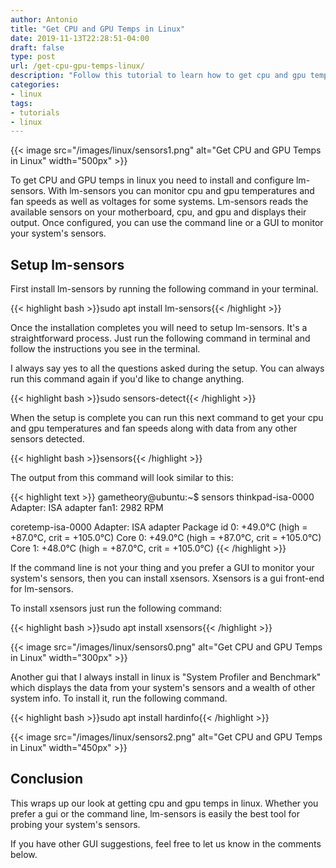 ```yaml
---
author: Antonio
title: "Get CPU and GPU Temps in Linux"
date: 2019-11-13T22:28:51-04:00
draft: false
type: post
url: /get-cpu-gpu-temps-linux/
description: "Follow this tutorial to learn how to get cpu and gpu temps in linux. We will use lm-sensors on the command line and GUI to read your system's sensors to determine cpu and gpu temps along with fan speeds and other info."
categories:
- linux
tags:
- tutorials
- linux
---
```


{{< image src="/images/linux/sensors1.png" alt="Get CPU and GPU Temps in Linux" width="500px" >}}

To get CPU and GPU temps in linux you need to install and configure lm-sensors. With lm-sensors you can monitor cpu and gpu temperatures and fan speeds as well as voltages for some systems. Lm-sensors reads the available sensors on your motherboard, cpu, and gpu and displays their output. Once configured, you can use the command line or a GUI to monitor your system's sensors.

<!--more-->

## **Setup lm-sensors**

First install lm-sensors by running the following command in your terminal.

{{< highlight bash >}}sudo apt install lm-sensors{{< /highlight >}}

Once the installation completes you will need to setup lm-sensors. It's a straightforward process. Just run the following command in terminal and follow the instructions you see in the terminal.

I always say yes to all the questions asked during the setup. You can always run this command again if you'd like to change anything.

{{< highlight bash >}}sudo sensors-detect{{< /highlight >}}

<!--adsense-->

When the setup is complete you can run this next command to get your cpu and gpu temperatures and fan speeds along with data from any other sensors detected.

{{< highlight bash >}}sensors{{< /highlight >}}

The output from this command will look similar to this:

{{< highlight text >}}
gametheory@ubuntu:~$ sensors
thinkpad-isa-0000
Adapter: ISA adapter
fan1:        2982 RPM

coretemp-isa-0000
Adapter: ISA adapter
Package id 0:  +49.0°C  (high = +87.0°C, crit = +105.0°C)
Core 0:        +49.0°C  (high = +87.0°C, crit = +105.0°C)
Core 1:        +48.0°C  (high = +87.0°C, crit = +105.0°C)
{{< /highlight >}}

If the command line is not your thing and you prefer a GUI to monitor your system's sensors, then you can install xsensors. Xsensors is a gui front-end for lm-sensors.

To install xsensors just run the following command:

{{< highlight bash >}}sudo apt install xsensors{{< /highlight >}}

{{< image src="/images/linux/sensors0.png" alt="Get CPU and GPU Temps in Linux" width="300px" >}}

Another gui that I always install in linux is "System Profiler and Benchmark" which displays the data from your system's sensors and a wealth of other system info. To install it, run the following command.

{{< highlight bash >}}sudo apt install hardinfo{{< /highlight >}}

{{< image src="/images/linux/sensors2.png" alt="Get CPU and GPU Temps in Linux" width="450px" >}}

## **Conclusion**

This wraps up our look at getting cpu and gpu temps in linux. Whether you prefer a gui or the command line, lm-sensors is easily the best tool for probing your system's sensors.

If you have other GUI suggestions, feel free to let us know in the comments below.
